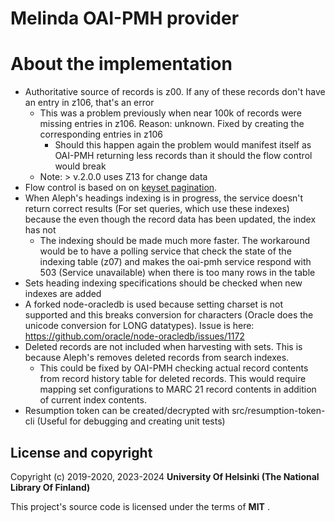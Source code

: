 # Melinda OAI-PMH provider

# About the implementation
- Authoritative source of records is z00. If any of these records don't have an entry in z106, that's an error
  - This was a problem previously when near 100k of records were missing entries in z106. Reason: unknown. Fixed by creating the corresponding entries in z106 
      - Should this happen again the problem would manifest itself as OAI-PMH returning less records than it should the flow control would break
  - Note: > v.2.0.0 uses Z13 for change data
- Flow control is based on on [keyset pagination](https://taylorbrazelton.com/posts/2019/03/offset-vs-seek-pagination/).
- When Aleph's headings indexing is in progress, the service doesn't return correct results (For set queries, which use these indexes) because the even though the record data has been updated, the index has not
    - The indexing should be made much more faster. The workaround would be to have a polling service that check the state of the indexing table (z07) and makes the oai-pmh service respond with 503 (Service unavailable) when there is too many rows in the table
- Sets heading indexing specifications should be checked when new indexes are added
- A forked node-oracledb is used because setting charset is not supported and this breaks conversion for characters (Oracle does the unicode conversion for LONG datatypes). Issue is here: https://github.com/oracle/node-oracledb/issues/1172
- Deleted records are not included when harvesting with sets. This is because Aleph's removes deleted records from search indexes.
    - This could be fixed by OAI-PMH checking actual record contents from record history table for deleted records. This would require mapping set configurations to MARC 21 record contents in addition of current index contents.
- Resumption token can be created/decrypted with src/resumption-token-cli (Useful for debugging and creating unit tests)

## License and copyright

Copyright (c) 2019-2020, 2023-2024 **University Of Helsinki (The National Library Of Finland)**

This project's source code is licensed under the terms of **MIT** .
